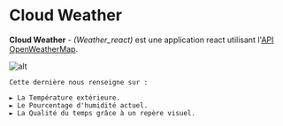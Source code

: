 # Cloud Weather

**Cloud Weather** - *(Weather_react)* est une application react utilisant l'[API OpenWeatherMap](https://openweathermap.org/).

![alt](https://github.com/jeanpruski/jeanpruski.github.io/blob/master/gif/weather.gif?raw=true)

```
Cette dernière nous renseigne sur :

► La Température extérieure.
► Le Pourcentage d'humidité actuel.
► La Qualité du temps grâce à un repère visuel.
``` 

